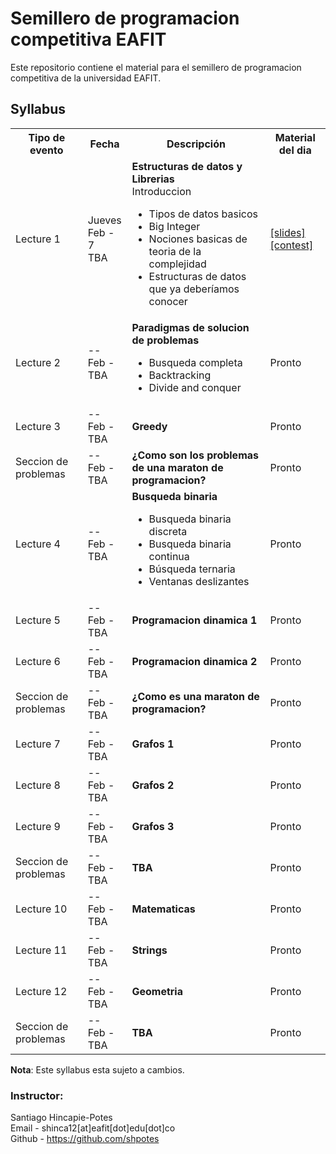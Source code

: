 # Semillero de programacion competitiva EAFIT 
Este repositorio contiene el material para el semillero de programacion
competitiva de la universidad EAFIT.

## Syllabus
<table class="table">
  <tbody><tr class="active">
      <th>Tipo de evento</th><th>Fecha</th><th>Descripción</th><th>Material del dia</th>
    </tr>
    <tr>
      <td>Lecture 1</td>
      <td> Jueves <br> Feb - 7 <br> TBA </td>
      <td>
	<b>Estructuras de datos y Librerias</b> <br>
    Introduccion <br>
	<ul>
	  <li>Tipos de datos basicos</li>
	  <li>Big Integer</li>
      <li>Nociones basicas de teoria de la complejidad</li>
	  <li>Estructuras de datos que ya deberíamos conocer</li>
	</ul>
      </td>
      <td>
          <a href="/lect1/lect1-intro.pdf">[slides]</a><br>
          <a href="https://a2oj.com/contest?ID=38718">[contest]</a>
      </td>
    </tr>
    <tr>
      <td>Lecture 2</td>
      <td> -- <br> Feb - <br> TBA </td>
      <td>
	<b>Paradigmas de solucion de problemas</b> <br>
	<ul>
	  <li>Busqueda completa</li>
	  <li>Backtracking</li>
	  <li>Divide and conquer</li>
        </ul>
      </td>
      <td>
          Pronto
      </td>
    </tr>
    <tr>
      <td>Lecture 3</td>
      <td> -- <br> Feb - <br> TBA </td>
      <td>
	<b>Greedy</b>
      </td>
      <td>
          Pronto
      </td>
    </tr>
    <tr>
      <td>Seccion de problemas</td>
      <td> -- <br> Feb - <br> TBA </td>
      <td>
	<b>¿Como son los problemas de una maraton de programacion?</b>
      </td>
      <td>
          Pronto
      </td>
    </tr>
    <tr>
      <td>Lecture 4</td>
      <td> -- <br> Feb - <br> TBA </td>
      <td>
	<b>Busqueda binaria</b> <br>
	<ul>
	  <li>Busqueda binaria discreta</li>
	  <li>Busqueda binaria continua</li>
	  <li>Búsqueda ternaria</li>
	  <li>Ventanas deslizantes</li>
	</ul>
      </td>
      <td>
          Pronto
      </td>
    </tr>
    <tr>
      <td>Lecture 5</td>
      <td> -- <br> Feb - <br> TBA </td>
      <td>
	<b>Programacion dinamica 1</b> <br>
      </td>
      <td>
          Pronto
      </td>
    </tr>
    <tr>
      <td>Lecture 6</td>
      <td> -- <br> Feb - <br> TBA </td>
      <td>
	<b>Programacion dinamica 2</b> <br>
      </td>
      <td>
          Pronto
      </td>
    </tr>
    <tr>
      <td>Seccion de problemas</td>
      <td> -- <br> Feb - <br> TBA </td>
      <td>
	<b>¿Como es una maraton de programacion?</b>
      </td>
      <td>
          Pronto
      </td>
     </tr>
       <tr>
      <td>Lecture 7</td>
      <td> -- <br> Feb - <br> TBA </td>
      <td>
	<b>Grafos 1</b> <br>
      </td>
      <td>
          Pronto
      </td>
    </tr>
    <tr>
      <td>Lecture 8</td>
      <td> -- <br> Feb - <br> TBA </td>
      <td>
	<b>Grafos 2</b> <br>
      </td>
      <td>
          Pronto
      </td>
    </tr>
    <tr>
      <td>Lecture 9</td>
      <td> -- <br> Feb - <br> TBA </td>
      <td>
	<b>Grafos 3</b> <br>
      </td>
      <td>
          Pronto
      </td>
    </tr>
    <tr>
      <td>Seccion de problemas</td>
      <td> -- <br> Feb - <br> TBA </td>
      <td>
	<b>TBA</b>
      </td>
      <td>
          Pronto
      </td>
     </tr>    
       <tr>
      <td>Lecture 10</td>
      <td> -- <br> Feb - <br> TBA </td>
      <td>
	<b>Matematicas</b> <br>
      </td>
      <td>
          Pronto
      </td>
    </tr>
    <tr>
      <td>Lecture 11</td>
      <td> -- <br> Feb - <br> TBA </td>
      <td>
	<b>Strings</b> <br>
      </td>
      <td>
          Pronto
      </td>
    </tr>
    <tr>
      <td>Lecture 12</td>
      <td> -- <br> Feb - <br> TBA </td>
      <td>
	<b>Geometria</b> <br>
      </td>
      <td>
          Pronto
      </td>
    </tr>
    <tr>
      <td>Seccion de problemas</td>
      <td> -- <br> Feb - <br> TBA </td>
      <td>
	<b>TBA</b>
      </td>
      <td>
          Pronto
      </td>
     </tr> 	  
</tbody></table>

**Nota**: Este syllabus esta sujeto a cambios.

### Instructor:
Santiago Hincapie-Potes<br>
Email - shinca12[at]eafit[dot]edu[dot]co<br>
Github - https://github.com/shpotes
